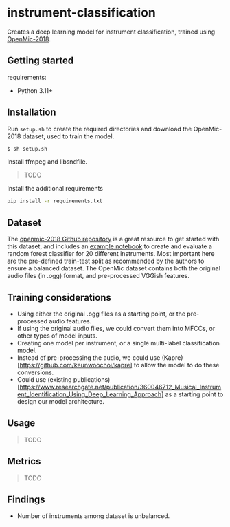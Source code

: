 # instrument-classification

Creates a deep learning model for instrument classification, trained using [OpenMic-2018](https://zenodo.org/records/1432913).

## Getting started

requirements:

- Python 3.11+

## Installation

Run `setup.sh` to create the required directories and download the OpenMic-2018 dataset, used to train the model.

```bash
$ sh setup.sh
```

Install ffmpeg and libsndfile.

> TODO

Install the additional requirements

```bash
pip install -r requirements.txt
```

## Dataset

The [openmic-2018 Github repository](https://github.com/cosmir/openmic-2018) is a great resource to get started with this dataset, and includes an [example notebook](https://github.com/cosmir/openmic-2018/blob/master/examples/modeling-baseline.ipynb) to create and evaluate a random forest classifier for 20 different instruments.
Most important here are the pre-defined train-test split as recommended by the authors to ensure a balanced dataset. The OpenMic dataset contains both the original audio files (in .ogg) format, and pre-processed VGGish features.

## Training considerations

- Using either the original .ogg files as a starting point, or the pre-processed audio features.
- If using the original audio files, we could convert them into MFCCs, or other types of model inputs.
- Creating one model per instrument, or a single multi-label classification model.
- Instead of pre-processing the audio, we could use (Kapre)[https://github.com/keunwoochoi/kapre] to allow the model to do these conversions.
- Could use (existing publications)[https://www.researchgate.net/publication/360046712_Musical_Instrument_Identification_Using_Deep_Learning_Approach] as a starting point to design our model architecture.

## Usage

> TODO

## Metrics

> TODO

## Findings

- Number of instruments among dataset is unbalanced.
